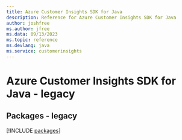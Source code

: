 ```yaml
---
title: Azure Customer Insights SDK for Java
description: Reference for Azure Customer Insights SDK for Java
author: joshfree
ms.author: jfree
ms.data: 09/13/2023
ms.topic: reference
ms.devlang: java
ms.service: customerinsights
---
```

# Azure Customer Insights SDK for Java - legacy
## Packages - legacy
[!INCLUDE [packages](customer-insights-index.md)]